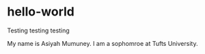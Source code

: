 # hello-world
Testing testing testing 

My name is Asiyah Mumuney. I am a sophomroe at Tufts University.
